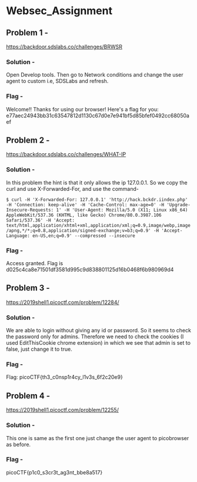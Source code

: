 # Websec_Assignment
## Problem 1 -

https://backdoor.sdslabs.co/challenges/BRWSR

### Solution -

Open Develop tools. Then go to Network conditions and change the user agent to custom i.e, SDSLabs and refresh.

### Flag -

Welcome!! Thanks for using our browser! Here's a flag for you: e77aec24943bb31c63547812d1130c67d0e7e941bf5d85bfef0492cc68050aef

## Problem 2 -

https://backdoor.sdslabs.co/challenges/WHAT-IP

### Solution -

In this problem the hint is that it only allows the ip 127.0.0.1. So we copy the curl and use X-Forwarded-For, and use the command-
  
```$ curl -H 'X-Forwarded-For: 127.0.0.1' 'http://hack.bckdr.iindex.php' -H 'Connection: keep-alive' -H 'Cache-Control: max-age=0' -H 'Upgrade-Insecure-Requests: 1' -H 'User-Agent: Mozilla/5.0 (X11; Linux x86_64) AppleWebKit/537.36 (KHTML, like Gecko) Chrome/80.0.3987.106 Safari/537.36' -H 'Accept: text/html,application/xhtml+xml,application/xml;q=0.9,image/webp,image/apng,*/*;q=0.8,application/signed-exchange;v=b3;q=0.9' -H 'Accept-Language: en-US,en;q=0.9' --compressed --insecure```

### Flag -

Access granted. Flag is d025c4ca8e71501df3581d995c9d838801125d16b0468f6b980969d4

## Problem 3 -

https://2019shell1.picoctf.com/problem/12284/

### Solution -

We are able to login without giving any id or password. So it seems to check the password only for admins. Therefore we need to check the cookies (I used EditThisCookie chrome extension) in which we see that admin is set to false, just change it to true.

### Flag - 

Flag: picoCTF{th3_c0nsp1r4cy_l1v3s_6f2c20e9}

## Problem 4 -

https://2019shell1.picoctf.com/problem/12255/

### Solution - 

This one is same as the first one just change the user agent to picobrowser as before.

### Flag - 

picoCTF{p1c0_s3cr3t_ag3nt_bbe8a517}



